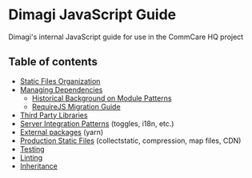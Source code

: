 # Dimagi JavaScript Guide

Dimagi's internal JavaScript guide for use in the CommCare HQ project


## Table of contents

- [Static Files Organization](./code-organization.md)
- [Managing Dependencies](./dependencies.md)
   - [Historical Background on Module Patterns](./module_history.md)
   - [RequireJS Migration Guide](./migrating.md)
- [Third Party Libraries](./libraries.md)
- [Server Integration Patterns](./integration-patterns.md) (toggles, i18n, etc.)
- [External packages](./external-packages.md) (yarn)
- [Production Static Files](./static-files.md) (collectstatic, compression, map files, CDN)
- [Testing](./testing.md)
- [Linting](./linting.md)
- [Inheritance](./inheritance.md)
